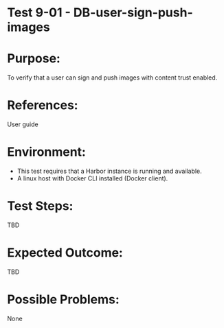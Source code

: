 Test 9-01 - DB-user-sign-push-images
=======

# Purpose:

To verify that a user can sign and push images with content trust enabled.

# References:
User guide

# Environment:
* This test requires that a Harbor instance is running and available.
* A linux host with Docker CLI installed (Docker client).

# Test Steps:

TBD

# Expected Outcome:

TBD

# Possible Problems:
None

